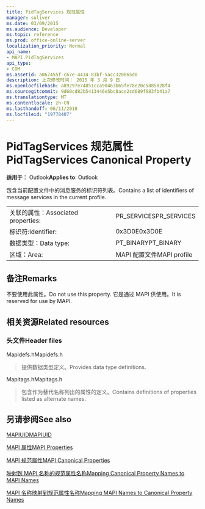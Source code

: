 ```yaml
---
title: PidTagServices 规范属性
manager: soliver
ms.date: 03/09/2015
ms.audience: Developer
ms.topic: reference
ms.prod: office-online-server
localization_priority: Normal
api_name:
- MAPI.PidTagServices
api_type:
- COM
ms.assetid: a067455f-c67e-4434-83bf-5acc320865d0
description: 上次修改时间： 2015 年 3 月 9 日
ms.openlocfilehash: a89297e74851cca90463b65fe78e20c5885828f4
ms.sourcegitcommit: 9d60cd82b5413446e5bc8ace2cd689f683fb41a7
ms.translationtype: MT
ms.contentlocale: zh-CN
ms.lasthandoff: 06/11/2018
ms.locfileid: "19778407"
---
```

# <a name="pidtagservices-canonical-property"></a><span data-ttu-id="78e79-103">PidTagServices 规范属性</span><span class="sxs-lookup"><span data-stu-id="78e79-103">PidTagServices Canonical Property</span></span>

  
  
<span data-ttu-id="78e79-104">**适用于**： Outlook</span><span class="sxs-lookup"><span data-stu-id="78e79-104">**Applies to**: Outlook</span></span> 
  
<span data-ttu-id="78e79-105">包含当前配置文件中的消息服务的标识符列表。</span><span class="sxs-lookup"><span data-stu-id="78e79-105">Contains a list of identifiers of message services in the current profile.</span></span>
  
|||
|:-----|:-----|
|<span data-ttu-id="78e79-106">关联的属性：</span><span class="sxs-lookup"><span data-stu-id="78e79-106">Associated properties:</span></span>  <br/> |<span data-ttu-id="78e79-107">PR_SERVICES</span><span class="sxs-lookup"><span data-stu-id="78e79-107">PR_SERVICES</span></span>  <br/> |
|<span data-ttu-id="78e79-108">标识符:</span><span class="sxs-lookup"><span data-stu-id="78e79-108">Identifier:</span></span>  <br/> |<span data-ttu-id="78e79-109">0x3D0E</span><span class="sxs-lookup"><span data-stu-id="78e79-109">0x3D0E</span></span>  <br/> |
|<span data-ttu-id="78e79-110">数据类型：</span><span class="sxs-lookup"><span data-stu-id="78e79-110">Data type:</span></span>  <br/> |<span data-ttu-id="78e79-111">PT_BINARY</span><span class="sxs-lookup"><span data-stu-id="78e79-111">PT_BINARY</span></span>  <br/> |
|<span data-ttu-id="78e79-112">区域：</span><span class="sxs-lookup"><span data-stu-id="78e79-112">Area:</span></span>  <br/> |<span data-ttu-id="78e79-113">MAPI 配置文件</span><span class="sxs-lookup"><span data-stu-id="78e79-113">MAPI profile</span></span>  <br/> |
   
## <a name="remarks"></a><span data-ttu-id="78e79-114">备注</span><span class="sxs-lookup"><span data-stu-id="78e79-114">Remarks</span></span>

<span data-ttu-id="78e79-115">不要使用此属性。</span><span class="sxs-lookup"><span data-stu-id="78e79-115">Do not use this property.</span></span> <span data-ttu-id="78e79-116">它是通过 MAPI 供使用。</span><span class="sxs-lookup"><span data-stu-id="78e79-116">It is reserved for use by MAPI.</span></span>
  
## <a name="related-resources"></a><span data-ttu-id="78e79-117">相关资源</span><span class="sxs-lookup"><span data-stu-id="78e79-117">Related resources</span></span>

### <a name="header-files"></a><span data-ttu-id="78e79-118">头文件</span><span class="sxs-lookup"><span data-stu-id="78e79-118">Header files</span></span>

<span data-ttu-id="78e79-119">Mapidefs.h</span><span class="sxs-lookup"><span data-stu-id="78e79-119">Mapidefs.h</span></span>
  
> <span data-ttu-id="78e79-120">提供数据类型定义。</span><span class="sxs-lookup"><span data-stu-id="78e79-120">Provides data type definitions.</span></span>
    
<span data-ttu-id="78e79-121">Mapitags.h</span><span class="sxs-lookup"><span data-stu-id="78e79-121">Mapitags.h</span></span>
  
> <span data-ttu-id="78e79-122">包含作为替代名称列出的属性的定义。</span><span class="sxs-lookup"><span data-stu-id="78e79-122">Contains definitions of properties listed as alternate names.</span></span>
    
## <a name="see-also"></a><span data-ttu-id="78e79-123">另请参阅</span><span class="sxs-lookup"><span data-stu-id="78e79-123">See also</span></span>



[<span data-ttu-id="78e79-124">MAPIUID</span><span class="sxs-lookup"><span data-stu-id="78e79-124">MAPIUID</span></span>](mapiuid.md)


[<span data-ttu-id="78e79-125">MAPI 属性</span><span class="sxs-lookup"><span data-stu-id="78e79-125">MAPI Properties</span></span>](mapi-properties.md)
  
[<span data-ttu-id="78e79-126">MAPI 规范属性</span><span class="sxs-lookup"><span data-stu-id="78e79-126">MAPI Canonical Properties</span></span>](mapi-canonical-properties.md)
  
[<span data-ttu-id="78e79-127">映射到 MAPI 名称的规范属性名称</span><span class="sxs-lookup"><span data-stu-id="78e79-127">Mapping Canonical Property Names to MAPI Names</span></span>](mapping-canonical-property-names-to-mapi-names.md)
  
[<span data-ttu-id="78e79-128">MAPI 名称映射到规范属性名称</span><span class="sxs-lookup"><span data-stu-id="78e79-128">Mapping MAPI Names to Canonical Property Names</span></span>](mapping-mapi-names-to-canonical-property-names.md)

